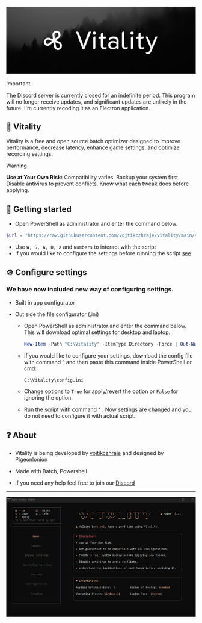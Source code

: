 ![Header image](https://github.com/vojtikczhraje/Vitality/blob/main/img/Vitality-Github.png)

> [!IMPORTANT]  
> The Discord server is currently closed for an indefinite period. This program will no longer receive updates, and significant updates are unlikely in the future. I'm currently recoding it as an Electron application.

## 🚀 Vitality
Vitality is a free and open source batch optimizer designed to improve performance, decrease latency, enhance game settings, and optimize recording settings.


> [!WARNING]  
> **Use at Your Own Risk:** Compatibility varies. Backup your system first. Disable antivirus to prevent conflicts. Know what each tweak does before applying.

## 🔧 Getting started
- Open PowerShell as administrator and enter the command below. <br />
```powershell
$url = "https://raw.githubusercontent.com/vojtikczhraje/Vitality/main/Vitality.bat"; $tempFilePath = "temp_Vitality.bat"; $newFilePath = "Vitality.bat"; Invoke-WebRequest -Uri $url -OutFile $tempFilePath; $content = Get-Content -Path $tempFilePath; $content | Out-File -FilePath $newFilePath -Encoding Default; Start-Process cmd.exe -ArgumentList "/c .\$newFilePath"; Remove-Item -Path $tempFilePath
```
- Use `W, S, A, D, X` and `Numbers` to interact with the script
- If you would like to configure the settings before running the script [see](#-configure-settings)

## ⚙ Configure settings
### We have now included new way of configuring settings.
- Built in app configurator

- Out side the file configurator (.ini)
  - Open PowerShell as administrator and enter the command below. This will download optimal settings for desktop and laptop.

    ```powershell
    New-Item -Path "C:\Vitality" -ItemType Directory -Force | Out-Null; Invoke-WebRequest -Uri "https://raw.githubusercontent.com/vojtikczhraje/Vitality/main/config.ini" -OutFile "C:\Vitality\config.ini"
    ```
  - If you would like to configure your settings, download the config file with command ^ and then paste this command inside PowerShell or cmd:
    ```
    C:\Vitality\config.ini
    ```
  - Change options to `True` for apply/revert the option or `False` for ignoring the option.
  - Run the script with [command ^](#-getting-started) . Now settings are changed and you do not need to configure it with actual script.



## ❓ About
- Vitality is being developed by [vojtikczhraje](https://discordapp.com/users/1056305220914786406) and designed by [Pigeonlonion](https://discordapp.com/users/1091070103933681685)


- Made with Batch, Powershell


- If you need any help feel free to join our [Discord](https://discord.gg/uEHp2Uejk3)


---

![Vitality](https://github.com/vojtikczhraje/Vitality/blob/main/img/Vitality.png)

